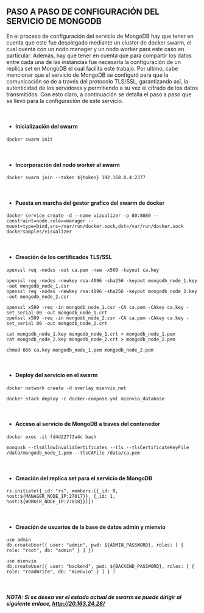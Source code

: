 ## PASO A PASO DE CONFIGURACIÓN DEL SERVICIO DE MONGODB

En el proceso de configuración del servicio de MongoDB hay que tener en cuenta que este fue desplegado mediante un cluster de docker swarm, el cual cuenta con un nodo manager y un nodo worker para este caso en particular. Además, hay que tener en cuenta que para compartir los datos entre cada una de las instancias fue necesaria la configuración de un replica set en MongoDB el cual facilita este trabajo. Por ultimo, cabe mencionar que el servicio de MongoDB se configuró para que la comunicación se de a través del protocolo TLS/SSL, garantizando así, la autenticidad de los servidores y permitiendo a su vez el cifrado de los datos transmitidos. Con esto claro, a continuación se detalla el paso a paso que se llevó para la configuración de este servicio.

&nbsp;

- #### Inicialización del swarm

```
docker swarm init
```

&nbsp;

- #### Incorporación del nodo worker al swarm

```
docker swarm join --token ${token} 192.168.0.4:2377
```

&nbsp;

- #### Puesta en marcha del gestor grafico del swarm de docker

```
docker service create -d --name vizualizer -p 80:8080 --constraint=node.role==manager --mount=type=bind,src=/var/run/docker.sock,dst=/var/run/docker.sock dockersamples/visualizer
```

&nbsp;

- #### Creación de los certificados TLS/SSL

```
openssl req -nodes -out ca.pem -new -x509 -keyout ca.key

openssl req -nodes -newkey rsa:4096 -sha256 -keyout mongodb_node_1.key -out mongodb_node_1.csr
openssl req -nodes -newkey rsa:4096 -sha256 -keyout mongodb_node_2.key -out mongodb_node_2.csr

openssl x509 -req -in mongodb_node_1.csr -CA ca.pem -CAkey ca.key -set_serial 00 -out mongodb_node_1.crt
openssl x509 -req -in mongodb_node_2.csr -CA ca.pem -CAkey ca.key -set_serial 00 -out mongodb_node_2.crt

cat mongodb_node_1.key mongodb_node_1.crt > mongodb_node_1.pem
cat mongodb_node_2.key mongodb_node_2.crt > mongodb_node_2.pem

chmod 666 ca.key mongodb_node_1.pem mongodb_node_2.pem
```

&nbsp;

- #### Deploy del servicio en el swarm

```
docker network create -d overlay mienvio_net

docker stack deploy -c docker-compose.yml mienvio_database
```

&nbsp;

- #### Acceso al servicio de MongoDB a traves del contenedor

```
docker exec -it fd4d227f3a4c bash

mongosh --tlsAllowInvalidCertificates --tls --tlsCertificateKeyFile /data/mongodb_node_1.pem --tlsCAFile /data/ca.pem
```

&nbsp;

- #### Creación del replica set para el servicio de MongoDB

```
rs.initiate({_id: "rs", members:[{_id: 0, host:${MANAGER_NODE_IP:27017}}, {_id: 1, host:${WORKER_NODE_IP:27018}}]})
```

&nbsp;

- #### Creación de usuarios de la base de datos admin y mienvio

```
use admin
db.createUser({ user: "admin", pwd: ${ADMIN_PASSWORD}, roles: [ { role: "root", db: "admin" } ] })

use mienvio
db.createUser({ user: "backend", pwd: ${BACKEND_PASSWORD}, roles: [ { role: "readWrite", db: "mienvio" } ] } )
```

&nbsp;

##### NOTA: Si se desea ver el estado actual de swarm se puede dirigir al siguiente enlace, http://20.163.24.28/